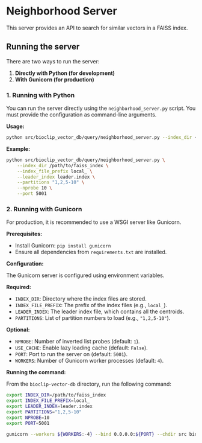 # Neighborhood Server

This server provides an API to search for similar vectors in a FAISS index.

## Running the server

There are two ways to run the server:

1.  **Directly with Python (for development)**
2.  **With Gunicorn (for production)**

### 1. Running with Python

You can run the server directly using the `neighborhood_server.py` script. You must provide the configuration as command-line arguments.

**Usage:**

```bash
python src/bioclip_vector_db/query/neighborhood_server.py --index_dir <path_to_index_dir> --index_file_prefix <prefix> --leader_index <leader_index_file> --partitions <partitions> [options]
```

**Example:**

```bash
python src/bioclip_vector_db/query/neighborhood_server.py \
    --index_dir /path/to/faiss_index \
    --index_file_prefix local_ \
    --leader_index leader.index \
    --partitions "1,2,5-10" \
    --nprobe 10 \
    --port 5001
```

### 2. Running with Gunicorn

For production, it is recommended to use a WSGI server like Gunicorn.

**Prerequisites:**

*   Install Gunicorn: `pip install gunicorn`
*   Ensure all dependencies from `requirements.txt` are installed.

**Configuration:**

The Gunicorn server is configured using environment variables.

**Required:**

*   `INDEX_DIR`: Directory where the index files are stored.
*   `INDEX_FILE_PREFIX`: The prefix of the index files (e.g., `local_`).
*   `LEADER_INDEX`: The leader index file, which contains all the centroids.
*   `PARTITIONS`: List of partition numbers to load (e.g., `"1,2,5-10"`).

**Optional:**

*   `NPROBE`: Number of inverted list probes (default: `1`).
*   `USE_CACHE`: Enable lazy loading cache (default: `False`).
*   `PORT`: Port to run the server on (default: `5001`).
*   `WORKERS`: Number of Gunicorn worker processes (default: `4`).

**Running the command:**

From the `bioclip-vector-db` directory, run the following command:

```bash
export INDEX_DIR=/path/to/faiss_index
export INDEX_FILE_PREFIX=local_
export LEADER_INDEX=leader.index
export PARTITIONS="1,2,5-10"
export NPROBE=10
export PORT=5001

gunicorn --workers ${WORKERS:-4} --bind 0.0.0.0:${PORT} --chdir src bioclip_vector_db.query.wsgi:app
```